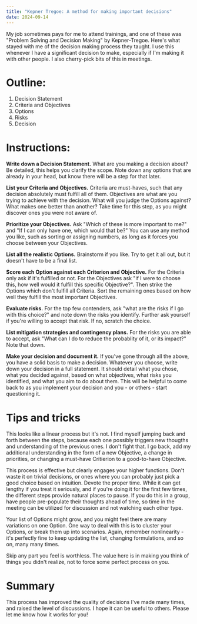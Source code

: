 ```yaml
---
title: "Kepner Tregoe: A method for making important decisions"
date: 2024-09-14
---
```


My job sometimes pays for me to attend trainings, and one of these was "Problem Solving and Decision Making" by Kepner-Tregoe. 
Here's what stayed with me of the decision making process they taught. I use this whenever I have a significant decision to make, 
especially if I'm making it with other people. I also cherry-pick bits of this in meetings. 

# Outline:
1. Decision Statement
2. Criteria and Objectives
3. Options
4. Risks
5. Decision

# Instructions:

**Write down a Decision Statement.** What are you making a decision about? Be detailed, this helps you clarify the scope. 
Note down any options that are already in your head, but know there will be a step for that later. 

**List your Criteria and Objectives.** Criteria are must-haves, such that any decision absolutely must fulfill all of them. 
Objectives are what are you trying to achieve with the decision. What will you judge the Options against? 
What makes one better than another? Take time for this step, as you might discover ones you were not aware of.

**Prioritize your Objectives.** Ask "Which of these is more important to me?" and "If I can only have one, 
which would that be?" You can use any method you like, such as sorting or assigning numbers, 
as long as it forces you choose between your Objectives. 

**List all the realistic Options.** Brainstorm if you like. 
Try to get it all out, but it doesn't have to be a final list.

**Score each Option against each Criterion and Objective.** For the Criteria only ask if it's fulfilled or not. 
For the Objectives ask "if I were to choose this, how well would it fulfill this specific Objective?". 
Then strike the Options which don't fulfill all Criteria. Sort the remaining ones based on how well they fulfill the most important Objectives. 

**Evaluate risks.** For the top few contenders, ask "what are the risks if I go with this choice?" 
and note down the risks you identify. Further ask yourself if you're willing to accept that risk. If no, scratch the choice.

**List mitigation strategies and contingency plans.** For the risks you are able to accept, ask 
"What can I do to reduce the probablity of it, or its impact?" Note that down.

**Make your decision and document it.** If you've gone through all the above, you have a solid basis to make a decision. 
Whatever you choose, write down your decision in a full statement. It should detail what you chose, 
what you decided against, based on what objectives, what risks you identified, and what you aim to do about them. 
This will be helpful to come back to as you implement your decision and you - or others - start questioning it. 

# Tips and tricks

This looks like a linear process but it's not. I find myself jumping back and forth between the steps, 
because each one possibly triggers new thougths and understanding of the previous ones. I don't fight that. 
I go back, add my additional understanding in the form of a new Objective, a change in priorities, 
or changing a must-have Critierion to a good-to-have Objective. 

This process is effective but clearly engages your higher functions. Don't waste it on trivial decisions, 
or ones where you can probably just pick a good choice based on intuition. Devote the proper time. 
While it can get lengthy if you treat it seriously, and if you're doing it for the first few times, 
the different steps provide natural places to pause. If you do this in a group, have people pre-populate 
their thoughts ahead of time, so time in the meeting can be utilized for discussion and not watching each other type. 

Your list of Options might grow, and you might feel there are many variations on one Option. 
One way to deal with this is to cluster your Options, or break them up into scenarios. 
Again, remember nonlinearity - it's perfectly fine to keep updating the list, changing formulations, and so on, many many times. 

Skip any part you feel is worthless. The value here is in making you think of things you didn't realize, not to force some perfect process on you. 

# Summary

This process has improved the quality of decisions I've made many times, and raised the level of discussions. 
I hope it can be useful to others. 
Please let me know how it works for you!
